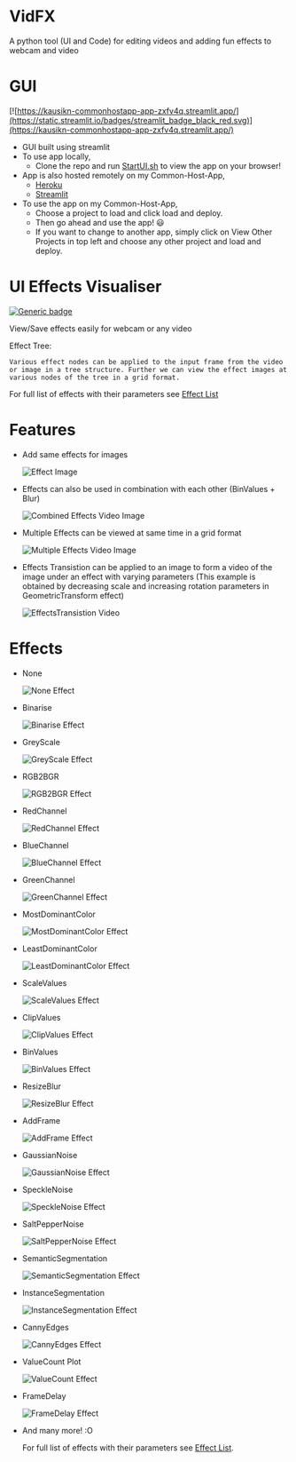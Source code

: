 # VidFX
 A python tool (UI and Code) for editing videos and adding fun effects to webcam and video

# GUI
[![https://kausikn-commonhostapp-app-zxfv4q.streamlit.app/](https://static.streamlit.io/badges/streamlit_badge_black_red.svg)](https://kausikn-commonhostapp-app-zxfv4q.streamlit.app/)

 - GUI built using streamlit
 - To use app locally,
    - Clone the repo and run [StartUI.sh](StartUI.sh) to view the app on your browser!
 - App is also hosted remotely on my Common-Host-App,
    - [Heroku](https://infinityjoker-apps.herokuapp.com/)
    - [Streamlit](https://kausikn-commonhostapp-app-zxfv4q.streamlit.app/)
 - To use the app on my Common-Host-App,
    - Choose a project to load and click load and deploy.
    - Then go ahead and use the app! 😃
    - If you want to change to another app, simply click on View Other Projects in top left and choose any other project and load and deploy.

# UI Effects Visualiser
  [![Generic badge](https://img.shields.io/badge/Effects-List-<COLOR>.svg)](StreamLitGUI/Effects.txt)
   
  View/Save effects easily for webcam or any video

  Effect Tree:
     
    Various effect nodes can be applied to the input frame from the video or image in a tree structure. Further we can view the effect images at various nodes of the tree in a grid format.

  For full list of effects with their parameters see [Effect List](StreamLitGUI/Effects.txt)

# Features

   - Add same effects for images

     ![Effect Image](Data/GeneratedVisualisations/Effects/Effect_CannyEdges.jpg)
   
   - Effects can also be used in combination with each other (BinValues + Blur)

     ![Combined Effects Video Image](Data/GeneratedVisualisations/EffectCombination_1.gif)

   - Multiple Effects can be viewed at same time in a grid format

     ![Multiple Effects Video Image](Data/GeneratedVisualisations/MultipleEffects_1.gif)
  
   - Effects Transistion can be applied to an image to form a video of the image under an effect with varying parameters (This example is obtained by decreasing scale and increasing rotation parameters in GeometricTransform effect)

     ![EffectsTransistion Video](Data/GeneratedVisualisations/Effects/EffectTransistion_GeometricTransform.gif)

# Effects

   - None

     ![None Effect](Data/GeneratedVisualisations/Effects/Effect_None.jpg)

   - Binarise

     ![Binarise Effect](Data/GeneratedVisualisations/Effects/Effect_Binarise.jpg)

   - GreyScale

     ![GreyScale Effect](Data/GeneratedVisualisations/Effects/Effect_GreyScale.jpg)

   - RGB2BGR

     ![RGB2BGR Effect](Data/GeneratedVisualisations/Effects/Effect_RGB2BGR.jpg)

   - RedChannel

     ![RedChannel Effect](Data/GeneratedVisualisations/Effects/Effect_RedChannel.jpg)

   - BlueChannel

     ![BlueChannel Effect](Data/GeneratedVisualisations/Effects/Effect_BlueChannel.jpg)

   - GreenChannel

     ![GreenChannel Effect](Data/GeneratedVisualisations/Effects/Effect_GreenChannel.jpg)

   - MostDominantColor

     ![MostDominantColor Effect](Data/GeneratedVisualisations/Effects/Effect_MostDominantColor.jpg)

   - LeastDominantColor

     ![LeastDominantColor Effect](Data/GeneratedVisualisations/Effects/Effect_LeastDominantColor.jpg)

   - ScaleValues

     ![ScaleValues Effect](Data/GeneratedVisualisations/Effects/Effect_ScaleValues.jpg)

   - ClipValues

     ![ClipValues Effect](Data/GeneratedVisualisations/Effects/Effect_ClipValues.jpg)

   - BinValues

     ![BinValues Effect](Data/GeneratedVisualisations/Effects/Effect_BinValues.jpg)

   - ResizeBlur

     ![ResizeBlur Effect](Data/GeneratedVisualisations/Effects/Effect_ResizeBlur.jpg)

   - AddFrame

     ![AddFrame Effect](Data/GeneratedVisualisations/Effects/Effect_AddFrame.jpg)

   - GaussianNoise

     ![GaussianNoise Effect](Data/GeneratedVisualisations/Effects/Effect_GaussianNoise.jpg)

   - SpeckleNoise

     ![SpeckleNoise Effect](Data/GeneratedVisualisations/Effects/Effect_SpeckleNoise.jpg)

   - SaltPepperNoise

     ![SaltPepperNoise Effect](Data/GeneratedVisualisations/Effects/Effect_SaltPepperNoise.jpg)

   - SemanticSegmentation

     ![SemanticSegmentation Effect](Data/GeneratedVisualisations/Effects/Effect_SemanticSegmentation.jpg)

   - InstanceSegmentation

     ![InstanceSegmentation Effect](Data/GeneratedVisualisations/Effects/Effect_InstanceSegmentation.jpg)

   - CannyEdges

     ![CannyEdges Effect](Data/GeneratedVisualisations/Effects/Effect_CannyEdges.jpg)

   - ValueCount Plot

     ![ValueCount Effect](Data/GeneratedVisualisations/Effects/Effect_ValueCount.jpg)

   - FrameDelay

     ![FrameDelay Effect](Data/GeneratedVisualisations/Effects/Effect_FrameDelay.gif)

   - And many more! :O
   
     For full list of effects with their parameters see [Effect List](StreamLitGUI/Effects.txt).